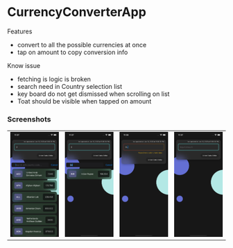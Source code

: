 # CurrencyConverterApp

Features 
- convert to all the possible currencies at once
- tap on amount to copy conversion info

Know issue
- fetching is logic is broken
- search need in Country selection list
- key board do not get dismissed when scrolling on list
- Toat should be visible when tapped on amount


### Screenshots
<table>
    <tr>
        <td>
            <img src = "screenShot\all_list.png" width = 200 alt = "Currency conversion">
        </td>
      <td>
            <img src = "screenShot\country_search.png" width = 200 alt = "Currency conversion">
        </td>
      <td>
            <img src = "screenShot\error handling.png" width = 200 alt = "Currency conversion">
        </td>
      <td>
            <img src = "screenShot\landing_screen.png" width = 200 alt = "Currency conversion">
        </td>
    </tr>
</table>
